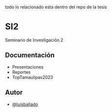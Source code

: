 todo lo relacionado esta dentro del repo de la tesis

# SI2
Seminario de Investigación 2

## Documentación

- Presentaciones
- Reportes
- TopTamaulipas2023


## Autor

- [@luisballado](https://www.github.com/luisballado)
